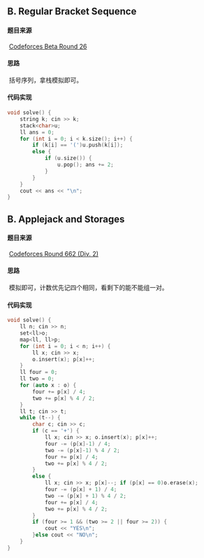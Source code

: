 ## B. Regular Bracket Sequence

#### 题目来源

​	[Codeforces Beta Round 26](https://codeforces.com/contest/26)

#### 思路

​	括号序列，拿栈模拟即可。

#### 代码实现

~~~c++
void solve() {
    string k; cin >> k;
    stack<char>u;
    ll ans = 0;
    for (int i = 0; i < k.size(); i++) {
        if (k[i] == '(')u.push(k[i]);
        else {
            if (u.size()) {
                u.pop(); ans += 2;
            }
        }
    }
    cout << ans << "\n";
}
~~~

## B. Applejack and Storages

#### 题目来源

​	[Codeforces Round 662 (Div. 2)](https://codeforces.com/contest/1393)

#### 思路

​	模拟即可，计数优先记四个相同，看剩下的能不能组一对。

#### 代码实现

~~~c++
void solve() {
    ll n; cin >> n;
    set<ll>o;
    map<ll, ll>p;
    for (int i = 0; i < n; i++) {
        ll x; cin >> x;
        o.insert(x); p[x]++;
    }
    ll four = 0;
    ll two = 0;
    for (auto x : o) {
        four += p[x] / 4;
        two += p[x] % 4 / 2;
    }
    ll t; cin >> t;
    while (t--) {
        char c; cin >> c;
        if (c == '+') {
            ll x; cin >> x; o.insert(x); p[x]++;
            four -= (p[x]-1) / 4;
            two -= (p[x]-1) % 4 / 2;
            four += p[x] / 4;
            two += p[x] % 4 / 2;
        }
        else {
            ll x; cin >> x; p[x]--; if (p[x] == 0)o.erase(x);
            four -= (p[x] + 1) / 4;
            two -= (p[x] + 1) % 4 / 2;
            four += p[x] / 4;
            two += p[x] % 4 / 2;
        }
        if (four >= 1 && (two >= 2 || four >= 2)) {
            cout << "YES\n";
        }else cout << "NO\n";
    }
}
~~~


